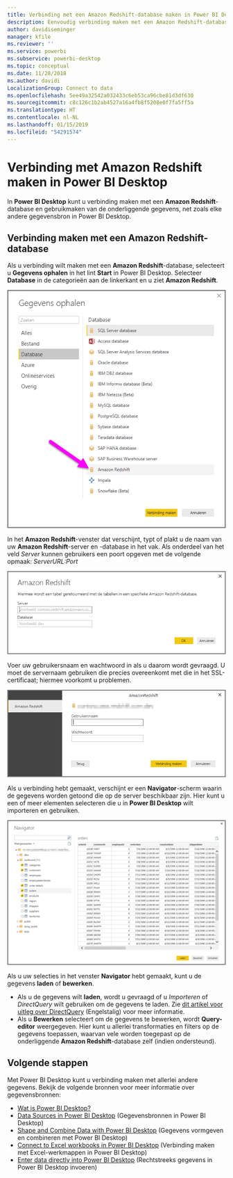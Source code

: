 ```yaml
---
title: Verbinding met een Amazon Redshift-database maken in Power BI Desktop
description: Eenvoudig verbinding maken met een Amazon Redshift-database in Power BI Desktop en deze gebruiken
author: davidiseminger
manager: kfile
ms.reviewer: ''
ms.service: powerbi
ms.subservice: powerbi-desktop
ms.topic: conceptual
ms.date: 11/28/2018
ms.author: davidi
LocalizationGroup: Connect to data
ms.openlocfilehash: 5ee49a32542a032433c6eb53ca96cbe81d3df630
ms.sourcegitcommit: c8c126c1b2ab4527a16a4fb8f5208e0f7fa5ff5a
ms.translationtype: HT
ms.contentlocale: nl-NL
ms.lasthandoff: 01/15/2019
ms.locfileid: "54291574"
---
```

# <a name="connect-to-amazon-redshift-in-power-bi-desktop"></a>Verbinding met Amazon Redshift maken in Power BI Desktop
In **Power BI Desktop** kunt u verbinding maken met een **Amazon Redshift**-database en gebruikmaken van de onderliggende gegevens, net zoals elke andere gegevensbron in Power BI Desktop.

## <a name="connect-to-an-amazon-redshift-database"></a>Verbinding maken met een Amazon Redshift-database
Als u verbinding wilt maken met een **Amazon Redshift**-database, selecteert u **Gegevens ophalen** in het lint **Start** in Power BI Desktop. Selecteer **Database** in de categorieën aan de linkerkant en u ziet **Amazon Redshift**.

![](media/desktop-connect-redshift/connect_redshift_3.png)

In het **Amazon Redshift**-venster dat verschijnt, typt of plakt u de naam van uw **Amazon Redshift**-server en -database in het vak. Als onderdeel van het veld *Server* kunnen gebruikers een poort opgeven met de volgende opmaak: *ServerURL:Port*

![](media/desktop-connect-redshift/connect_redshift_4.png)

Voer uw gebruikersnaam en wachtwoord in als u daarom wordt gevraagd. U moet de servernaam gebruiken die precies overeenkomt met die in het SSL-certificaat; hiermee voorkomt u problemen. 

![](media/desktop-connect-redshift/connect_redshift_5.png)

Als u verbinding hebt gemaakt, verschijnt er een **Navigator**-scherm waarin de gegevens worden getoond die op de server beschikbaar zijn. Hier kunt u een of meer elementen selecteren die u in **Power BI Desktop** wilt importeren en gebruiken.

![](media/desktop-connect-redshift/connect_redshift_6.png)

Als u uw selecties in het venster **Navigator** hebt gemaakt, kunt u de gegevens **laden** of **bewerken**.

* Als u de gegevens wilt **laden**, wordt u gevraagd of u *Importeren* of *DirectQuery* wilt gebruiken om de gegevens te laden. Zie [dit artikel voor uitleg over DirectQuery](desktop-use-directquery.md) (Engelstalig) voor meer informatie.
* Als u **Bewerken** selecteert om de gegevens te bewerken, wordt **Query-editor** weergegeven. Hier kunt u allerlei transformaties en filters op de gegevens toepassen, waarvan vele worden toegepast op de onderliggende **Amazon Redshift**-database zelf (indien ondersteund).

## <a name="next-steps"></a>Volgende stappen
Met Power BI Desktop kunt u verbinding maken met allerlei andere gegevens. Bekijk de volgende bronnen voor meer informatie over gegevensbronnen:

* [Wat is Power BI Desktop?](desktop-what-is-desktop.md)
* [Data Sources in Power BI Desktop](desktop-data-sources.md) (Gegevensbronnen in Power BI Desktop)
* [Shape and Combine Data with Power BI Desktop](desktop-shape-and-combine-data.md) (Gegevens vormgeven en combineren met Power BI Desktop)
* [Connect to Excel workbooks in Power BI Desktop](desktop-connect-excel.md) (Verbinding maken met Excel-werkmappen in Power BI Desktop)   
* [Enter data directly into Power BI Desktop](desktop-enter-data-directly-into-desktop.md) (Rechtstreeks gegevens in Power BI Desktop invoeren)   

